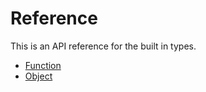 # Reference

This is an API reference for the built in types.

-   [Function](./functions.md)
-   [Object](./object.md)
